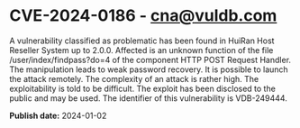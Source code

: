 # CVE-2024-0186 - cna@vuldb.com

A vulnerability classified as problematic has been found in HuiRan Host Reseller System up to 2.0.0. Affected is an unknown function of the file /user/index/findpass?do=4 of the component HTTP POST Request Handler. The manipulation leads to weak password recovery. It is possible to launch the attack remotely. The complexity of an attack is rather high. The exploitability is told to be difficult. The exploit has been disclosed to the public and may be used. The identifier of this vulnerability is VDB-249444.

**Publish date:** 2024-01-02
